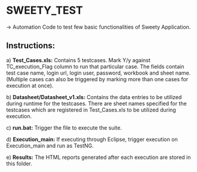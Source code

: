 # SWEETY_TEST
-> Automation Code to test few basic functionalities of Sweety Application.

## Instructions:
a) **Test_Cases.xls:** Contains 5 testcases. Mark Y/y against TC_execution_Flag column to run that particular case. The fields contain test case name, login url, login user, password, workbook and sheet name. (Multiple cases can also be triggered by marking more than one cases for execution at once).

b) **Datasheet/Datasheet_v1.xls:** Contains the data entries to be utilized during runtime for the testcases. There are sheet names specified for the testcases which are registered in Test_Cases.xls to be utilized during execution.

c) **run.bat:** Trigger the file to execute the suite.

d) **Execution_main:** If executing through Eclipse, trigger execution on Execution_main and run as TestNG.

e) **Results:** The HTML reports generated after each execution are stored in this folder.
